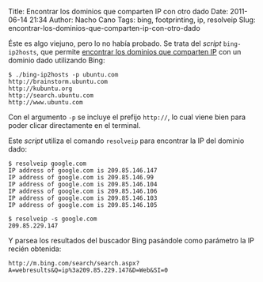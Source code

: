 Title: Encontrar los dominios que comparten IP con otro dado
Date: 2011-06-14 21:34
Author: Nacho Cano
Tags: bing, footprinting, ip, resolveip
Slug: encontrar-los-dominios-que-comparten-ip-con-otro-dado

Éste es algo viejuno, pero lo no había probado. Se trata del _script_
`bing-ip2hosts`, que permite [encontrar los dominios que comparten IP][]
con un dominio dado utilizando Bing:

    $ ./bing-ip2hosts -p ubuntu.com
    http://brainstorm.ubuntu.com
    http://kubuntu.org
    http://search.ubuntu.com
    http://www.ubuntu.com

Con el argumento `-p` se incluye el prefijo `http://`, lo cual viene bien
para poder clicar directamente en el terminal.

Este _script_ utiliza el comando `resolveip` para encontrar la IP del
dominio dado:

    $ resolveip google.com
    IP address of google.com is 209.85.146.147
    IP address of google.com is 209.85.146.99
    IP address of google.com is 209.85.146.104
    IP address of google.com is 209.85.146.106
    IP address of google.com is 209.85.146.103
    IP address of google.com is 209.85.146.105

    $ resolveip -s google.com
    209.85.229.147

Y parsea los resultados del buscador Bing pasándole como parámetro la IP
recién obtenida:

    http://m.bing.com/search/search.aspx?A=webresults&Q=ip%3a209.85.229.147&D=Web&SI=0

  [encontrar los dominios que comparten IP]: http://seifreed.com/2010/04/10/enumerar-todos-los-host-en-dominio-con-la-direccin-ip-bing/
    "encontrar los dominios que comparten IP"
